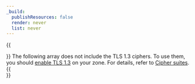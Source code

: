 ```yaml
---
_build:
  publishResources: false
  render: never
  list: never
---
```


{{<Aside type="note">}}
The following array does not include the TLS 1.3 ciphers. To use them, you should [enable TLS 1.3](/ssl/edge-certificates/additional-options/tls-13/#enable-tls-13) on your zone. For details, refer to  [Cipher suites](/ssl/edge-certificates/additional-options/cipher-suites/#tls-13).
{{</Aside>}}